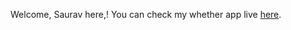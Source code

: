 Welcome, Saurav here,! You can check my whether app  live [here](https://saurav15-weather-app.netlify.app/).

